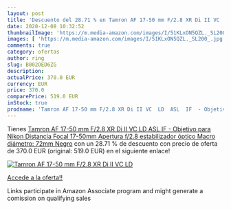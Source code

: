 ```yaml
---
layout: post
title: 'Descuento del 28.71 % en Tamron AF 17-50 mm F/2.8 XR Di II VC  LD'
date: 2020-12-08 10:32:52
thumbnailImage: 'https://m.media-amazon.com/images/I/51KLxON5QZL._SL200_.jpg'
images: [ 'https://m.media-amazon.com/images/I/51KLxON5QZL._SL200_.jpg' ]
comments: true
category: ofertas
author: ring
slug: B002OED6ZG
description:
actualPrice: 370.0 EUR
currency: EUR
price: 370.0
comparePrice: 519.0 EUR
inStock: true
prodname: 'Tamron AF 17-50 mm F/2.8 XR Di II VC  LD  ASL  IF  - Objetivo para Nikon  Distancia Focal 17-50mm  Apertura f/2.8  estabilizador óptico  Macro  diámetro: 72mm  Negro'
---
```


Tienes [Tamron AF 17-50 mm F/2.8 XR Di II VC  LD  ASL  IF  - Objetivo para Nikon  Distancia Focal 17-50mm  Apertura f/2.8  estabilizador óptico  Macro  diámetro: 72mm  Negro](https://www.amazon.es/dp/B002OED6ZG/?tag=tolees-21) con un 28.71 % de descuento con precio de oferta de 370.0 EUR (original: 519.0 EUR) en el siguiente enlace!

[![Tamron AF 17-50 mm F/2.8 XR Di II VC  LD](https://m.media-amazon.com/images/I/51KLxON5QZL._SL200_.jpg)](https://www.amazon.es/dp/B002OED6ZG/?tag=tolees-21)

[Accede a la oferta!!](https://www.amazon.es/dp/B002OED6ZG/?tag=tolees-21)

Links participate in Amazon Associate program and might generate a comission on qualifying sales


